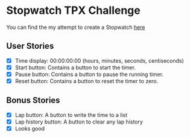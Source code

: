 # Stopwatch TPX Challenge

You can find the my attempt to create a Stopwatch [here](https://joe-lindie.github.io/take-home-TPX/)

##  User Stories 

- [x] Time display: 00:00:00:00 (hours, minutes, seconds, centiseconds)
- [x] Start button: Contains a button to start the timer.
- [x] Pause button: Contains a button to pause the running timer.
- [x] Reset button: Contains a button to reset the timer to zero.

##  Bonus Stories 

- [x] Lap button: A button to write the time to a list
- [x] Lap history button: A button to clear any lap history
- [x] Looks good
